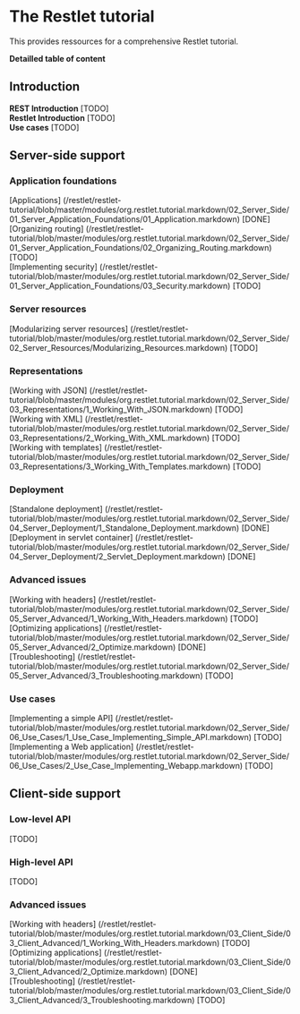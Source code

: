 The Restlet tutorial
================

This provides ressources for a comprehensive Restlet tutorial.

__Detailled table of content__

## Introduction ##

**REST Introduction** [TODO]  
**Restlet Introduction** [TODO]  
**Use cases** [TODO]  

## Server-side support ##

### Application foundations ###

[Applications] (/restlet/restlet-tutorial/blob/master/modules/org.restlet.tutorial.markdown/02_Server_Side/01_Server_Application_Foundations/01_Application.markdown) [DONE]  
[Organizing routing] (/restlet/restlet-tutorial/blob/master/modules/org.restlet.tutorial.markdown/02_Server_Side/01_Server_Application_Foundations/02_Organizing_Routing.markdown) [TODO]  
[Implementing security] (/restlet/restlet-tutorial/blob/master/modules/org.restlet.tutorial.markdown/02_Server_Side/01_Server_Application_Foundations/03_Security.markdown) [TODO]  

### Server resources ###

[Modularizing server resources] (/restlet/restlet-tutorial/blob/master/modules/org.restlet.tutorial.markdown/02_Server_Side/02_Server_Resources/Modularizing_Resources.markdown) [TODO]  

### Representations ###

[Working with JSON] (/restlet/restlet-tutorial/blob/master/modules/org.restlet.tutorial.markdown/02_Server_Side/03_Representations/1_Working_With_JSON.markdown) [TODO]  
[Working with XML] (/restlet/restlet-tutorial/blob/master/modules/org.restlet.tutorial.markdown/02_Server_Side/03_Representations/2_Working_With_XML.markdown) [TODO]  
[Working with templates] (/restlet/restlet-tutorial/blob/master/modules/org.restlet.tutorial.markdown/02_Server_Side/03_Representations/3_Working_With_Templates.markdown) [TODO]  

### Deployment ###

[Standalone deployment] (/restlet/restlet-tutorial/blob/master/modules/org.restlet.tutorial.markdown/02_Server_Side/04_Server_Deployment/1_Standalone_Deployment.markdown) [DONE]  
[Deployment in servlet container] (/restlet/restlet-tutorial/blob/master/modules/org.restlet.tutorial.markdown/02_Server_Side/04_Server_Deployment/2_Servlet_Deployment.markdown) [DONE]  

### Advanced issues ###

[Working with headers] (/restlet/restlet-tutorial/blob/master/modules/org.restlet.tutorial.markdown/02_Server_Side/05_Server_Advanced/1_Working_With_Headers.markdown) [TODO]  
[Optimizing applications] (/restlet/restlet-tutorial/blob/master/modules/org.restlet.tutorial.markdown/02_Server_Side/05_Server_Advanced/2_Optimize.markdown) [DONE]  
[Troubleshooting] (/restlet/restlet-tutorial/blob/master/modules/org.restlet.tutorial.markdown/02_Server_Side/05_Server_Advanced/3_Troubleshooting.markdown) [TODO]  

### Use cases ###

[Implementing a simple API] (/restlet/restlet-tutorial/blob/master/modules/org.restlet.tutorial.markdown/02_Server_Side/06_Use_Cases/1_Use_Case_Implementing_Simple_API.markdown) [TODO]  
[Implementing a Web application] (/restlet/restlet-tutorial/blob/master/modules/org.restlet.tutorial.markdown/02_Server_Side/06_Use_Cases/2_Use_Case_Implementing_Webapp.markdown) [TODO]  

## Client-side support ##

### Low-level API ###

[TODO]

### High-level API ###

[TODO]

### Advanced issues ###

[Working with headers] (/restlet/restlet-tutorial/blob/master/modules/org.restlet.tutorial.markdown/03_Client_Side/03_Client_Advanced/1_Working_With_Headers.markdown) [TODO]  
[Optimizing applications] (/restlet/restlet-tutorial/blob/master/modules/org.restlet.tutorial.markdown/03_Client_Side/03_Client_Advanced/2_Optimize.markdown) [DONE]  
[Troubleshooting] (/restlet/restlet-tutorial/blob/master/modules/org.restlet.tutorial.markdown/03_Client_Side/03_Client_Advanced/3_Troubleshooting.markdown) [TODO]  


